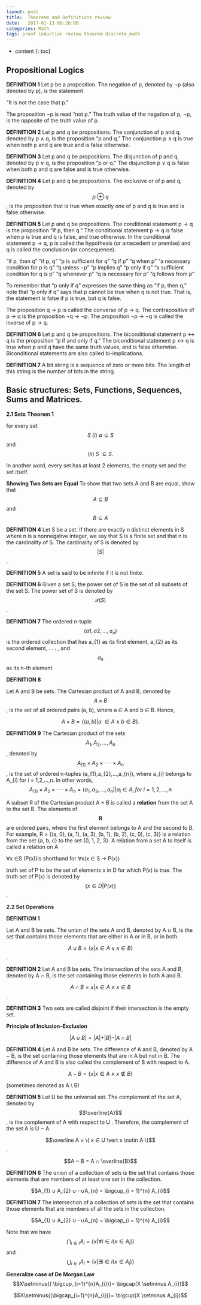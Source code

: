 ```yaml
---
layout: post
title:  Theorems and Definitions review
date:   2017-01-13 08:26:00
categories: Math
tags: proof induction review theorem discrete_math
---
```


* content
{: toc}



## Propositional Logics
**DEFINITION 1**
Let p be a proposition. The negation of p, denoted by ¬p (also denoted by p), is the statement 

“It is not the case that p.”

The proposition ¬p is read “not p.” The truth value of the negation of p, ¬p, is the opposite of the truth value of p.

**DEFINITION 2**
Let p and q be propositions. The conjunction of p and q, denoted by p ∧ q, is the proposition “p and q.” The conjunction p ∧ q is true when both p and q are true and is false otherwise.

**DEFINITION 3**
Let p and q be propositions. The disjunction of p and q, denoted by p ∨ q, is the proposition “p or q.” The disjunction p ∨ q is false when both p and q are false and is true otherwise.

**DEFINITION 4**
Let p and q be propositions. The exclusive or of p and q, denoted by $$p ⊕ q$$, is the proposition that is true when exactly one of p and q is true and is false otherwise.

**DEFINITION 5**
Let p and q be propositions. The conditional statement p → q is the proposition “if p, then q.” The conditional statement p → q is false when p is true and q is false, and true otherwise. In the conditional statement p → q, p is called the hypothesis (or antecedent or premise) and q is called the conclusion (or consequence).


“if p, then q”
“if p, q”
“p is sufficient for q”
“q if p”
“q when p”
“a necessary condition for p is q” 
“q unless ¬p”
“p implies q”
“p only if q”
“a sufficient condition for q is p” 
“q whenever p”
“q is necessary for p”
“q follows from p”

To remember that “p only if q” expresses the same thing as “if p, then q,” note that “p only if q” says that p cannot be true when q is not true. That is, the statement is false if p is true, but q is false.


The proposition q → p is called the converse of p → q. The contrapositive of p → q is the proposition ¬q → ¬p. The proposition ¬p → ¬q is called the inverse of p → q. 

**DEFINITION 6**
Let p and q be propositions. The biconditional statement p ↔ q is the proposition “p if and only if q.” The biconditional statement p ↔ q is true when p and q have the same truth values, and is false otherwise. Biconditional statements are also called bi-implications.

**DEFINITION 7**
A bit string is a sequence of zero or more bits. The length of this string is the number of bits in the string.


## Basic structures: Sets, Functions, Sequences, Sums and Matrices.
**2.1 Sets**
**Theorem 1**

for every set $$S\ (i)\ \emptyset \subseteq S$$ and $$(ii)\ S\ \subseteq S.$$

In another word, every set has at least 2 elements, the empty set and the set itself.







**Showing Two Sets are Equal**
To show that two sets A and B are equal, show that $$A \subseteq B$$ and $$B \subseteq A$$

**DEFINITION 4**
Let S be a set. If there are exactly n distinct elements in S where n is a nonnegative integer, we say that S is a finite set and that n is the cardinality of S. The cardinality of S is denoted by $$|S|$$.

**DEFINITION 5**
A set is said to be infinite if it is not finite.

**DEFINITION 6**
Given a set S, the power set of S is the set of all subsets of the set S. The power set of S is denoted by $$\mathcal{P} (S)$$.

**DEFINITION 7**
The ordered n-tuple $$(a1, a2, . . . , a_{n})$$ is the ordered collection that has a_{1} as its first element, a_{2} as its second element, . . . , and $$a_{n}$$ as its n-th element.

**DEFINITION 8**

Let A and B be sets. The Cartesian product of A and B, denoted by $$A × B$$, is the set of all ordered pairs (a, b), where a ∈ A and b ∈ B. Hence,

$$ A × B = \{(a, b) | a \ ∈ A \land b ∈ B\}. $$

**DEFINITION 9**
The Cartesian product of the sets $$A_{1},A_{2},...,A_{n}$$, denoted by $$A_(1) × A_{2} ×···× A_{n}$$, is the set of ordered n-tuples (a_{1},a_{2},...,a_{n}), where a_{i} belongs to A_{i} for i = 1,2,...,n. In other words,
$$A_(1) × A_{2} ×···× A_{n} = {(a_{1},a_{2},...,a_{n}) | a_{i} \in A_{i} \ for \ i = 1,2,..., n }$$

A subset R of the Cartesian product A × B is called a **relation** from the set A to the set B. The elements of $$\mathbf{R}$$ are ordered pairs, where the first element belongs to A and the second to B. For example, R = {(a, 0), (a, 1), (a, 3), (b, 1), (b, 2), (c, 0), (c, 3)} is a relation from the set {a, b, c} to the set {0, 1, 2, 3}. A relation from a set A to itself is called a relation on A


∀x ∈S (P(x))is shorthand for ∀x(x ∈ S → P(x))

truth set of P to be the set of elements x in D for which P(x) is true. The truth set of P(x) is denoted by $$\{x ∈ D \vert P(x)\}$$.


**2.2 Set Operations**

**DEFINITION 1**

Let A and B be sets. The union of the sets A and B, denoted by A ∪ B, is the set that contains those elements that are either in A or in B, or in both.

$$A ∪ B = \{x \vert x ∈ A ∨ x ∈ B\}$$.

**DEFINITION 2**
Let A and B be sets. The intersection of the sets A and B, denoted by A ∩ B, is the set containing those elements in both A and B.

$$A ∩ B = {x \vert x ∈ A ∧ x ∈ B}$$.

**DEFINITION 3**
Two sets are called disjoint if their intersection is the empty set.


**Principle of Inclusion–Exclusion** 

$$\vert A∪B \vert = \vert A \vert + \vert B \vert−\vert A∩B \vert$$

**DEFINITION 4**
Let A and B be sets. The difference of A and B, denoted by A − B, is the set containing those elements that are in A but not in B. The difference of A and B is also called the complement of B with respect to A.

$$A − B = \{ x \vert x ∈ A ∧ x \notin B \}$$

(sometimes denoted as A \ B)

**DEFINITION 5**
Let U be the universal set. The complement of the set A, denoted by $$\overline{A}$$, is the complement of A with respect to U . Therefore, the complement of the set A is U − A.

$$\overline A = \{ x ∈ U \vert x \notin A \}$$ .



$$A − B = A ∩ \overline{B}$$

**DEFINITION 6**
The union of a collection of sets is the set that contains those elements that are members of at least one set in the collection.

$$A_{1} ∪ A_{2} ∪···∪A_{n} = \bigcup_{i = 1}^{n} A_{i}$$

**DEFINITION 7**
The intersection of a collection of sets is the set that contains those elements that are members of all the sets in the collection.

$$A_{1} ∪ A_{2} ∪···∪A_{n} = \bigcap_{i = 1}^{n} A_{i}$$


Note that we have $$\bigcap_{i \in I} A_{i}= \{x \vert \forall i \in I (x \in A_{i})\}$$ and $$\bigcup_{i \in I} A_{i}= \{x \vert \exists i \in I (x \in A_{i})\}$$


**Generalize case of De Morgan Law**
$$X\setminus{( \bigcup_{i=1}^{n}A_{i})}= \bigcap(X \setminus A_{i})$$

$$X\setminus{(\bigcap_{i=1}^{n}A_{i})}= \bigcup(X \setminus A_{i})$$







